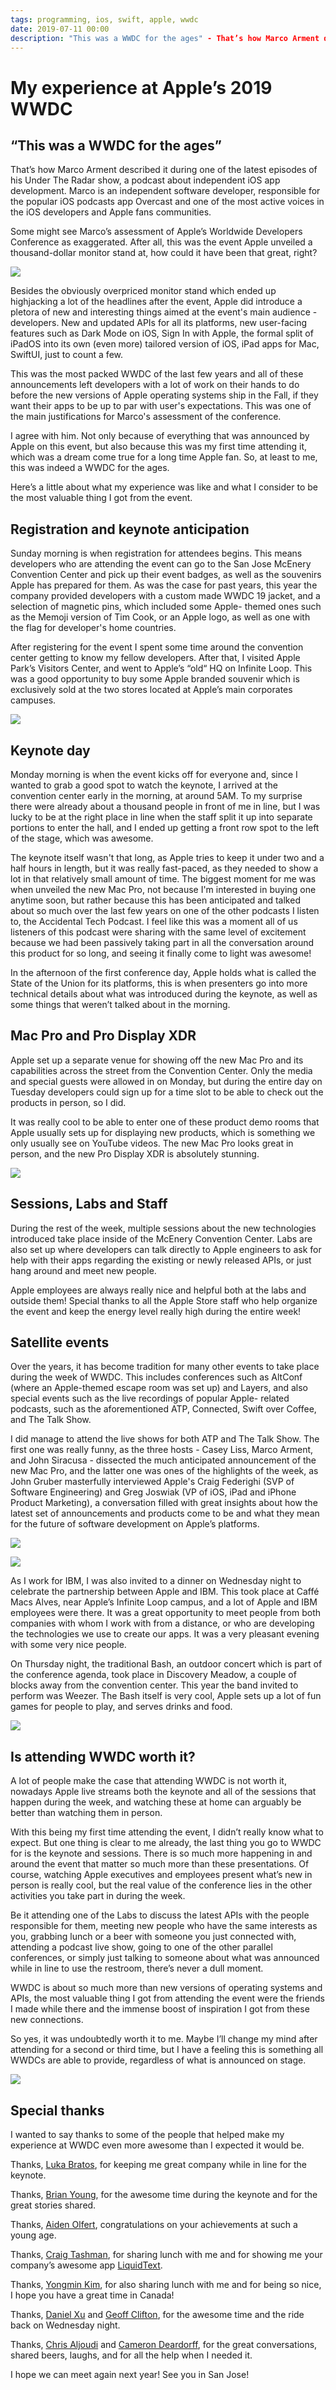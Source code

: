 ```yaml
---
tags: programming, ios, swift, apple, wwdc
date: 2019-07-11 00:00
description: "This was a WWDC for the ages" - That’s how Marco Arment described it during one of the latest episodes of his Under The Radar show, a podcast about independent iOS app development. Marco is an independent software developer, responsible for the popular iOS podcasts app Overcast and one of the most active voices in the iOS developers and Apple fans communities.
---
```


# My experience at Apple’s 2019 WWDC

## “This was a WWDC for the ages”

That’s how Marco Arment described it during one of the latest episodes of his Under The Radar show, a podcast about independent iOS app development. Marco is an independent software developer, responsible for the popular iOS podcasts app Overcast and one of the most active voices in the iOS developers and Apple fans communities.

Some might see Marco’s assessment of Apple’s Worldwide Developers Conference as exaggerated. After all, this was the event Apple unveiled a thousand-dollar monitor stand at, how could it have been that great, right?

![](/images/20190711-pro-display-xdr-stand.jpg)

Besides the obviously overpriced monitor stand which ended up highjacking a lot of the headlines after the event, Apple did introduce a pletora of new and interesting things aimed at the event's main audience - developers. New and updated APIs for all its platforms, new user-facing features such as Dark Mode on iOS, Sign In with Apple, the formal split of iPadOS into its own (even more) tailored version of iOS, iPad apps for Mac, SwiftUI, just to count a few.

This was the most packed WWDC of the last few years and all of these announcements left developers with a lot of work on their hands to do before the new versions of Apple operating systems ship in the Fall, if they want their apps to be up to par with user's expectations. This was one of the main justifications for Marco's assessment of the conference.

I agree with him. Not only because of everything that was announced by Apple on this event, but also because this was my first time attending it, which was a dream come true for a long time Apple fan. So, at least to me, this was indeed a WWDC for the ages.

Here’s a little about what my experience was like and what I consider to be the most valuable thing I got from the event.

## Registration and keynote anticipation

Sunday morning is when registration for attendees begins. This means developers who are attending the event can go to the San Jose McEnery Convention Center and pick up their event badges, as well as the souvenirs Apple has prepared for them. As was the case for past years, this year the company provided developers with a custom made WWDC 19 jacket, and a selection of magnetic pins, which included some Apple- themed ones such as the Memoji version of Tim Cook, or an Apple logo, as well as one with the flag for developer's home countries.

After registering for the event I spent some time around the convention center getting to know my fellow developers. After that, I visited Apple Park’s Visitors Center, and went to Apple’s “old“ HQ on Infinite Loop. This was a good opportunity to buy some Apple branded souvenir which is exclusively sold at the two stores located at Apple’s main corporates campuses.

![](/images/20190711-convention-center.jpg)

## Keynote day

Monday morning is when the event kicks off for everyone and, since I wanted to grab a good spot to watch the keynote, I arrived at the convention center early in the morning, at around 5AM. To my surprise there were already about a thousand people in front of me in line, but I was lucky to be at the right place in line when the staff split it up into separate portions to enter the hall, and I ended up getting a front row spot to the left of the stage, which was awesome.

The keynote itself wasn't that long, as Apple tries to keep it under two and a half hours in length, but it was really fast-paced, as they needed to show a lot in that relatively small amount of time. The biggest moment for me was when unveiled the new Mac Pro, not because I'm interested in buying one anytime soon, but rather because this has been anticipated and talked about so much over the last few years on one of the other podcasts I listen to, the Accidental Tech Podcast. I feel like this was a moment all of us listeners of this podcast were sharing with the same level of excitement because we had been passively taking part in all the conversation around this product for so long, and seeing it finally come to light was awesome!

In the afternoon of the first conference day, Apple holds what is called the State of the Union for its platforms, this is when presenters go into more technical details about what was introduced during the keynote, as well as some things that weren’t talked about in the morning.

## Mac Pro and Pro Display XDR

Apple set up a separate venue for showing off the new Mac Pro and its capabilities across the street from the Convention Center. Only the media and special guests were allowed in on Monday, but during the entire day on Tuesday developers could sign up for a time slot to be able to check out the products in person, so I did.

It was really cool to be able to enter one of these product demo rooms that Apple usually sets up for displaying new products, which is something we only usually see on YouTube videos. The new Mac Pro looks great in person, and the new Pro Display XDR is absolutely stunning.

![](/images/20190711-mac-pro.jpg)

## Sessions, Labs and Staff

During the rest of the week, multiple sessions about the new technologies introduced take place inside of the McEnery Convention Center. Labs are also set up where developers can talk directly to Apple
engineers to ask for help with their apps regarding the existing or newly released APIs, or just hang around and meet new people.

Apple employees are always really nice and helpful both at the labs and outside them! Special thanks to all the Apple Store staff who help organize the event and keep the energy level really high during the entire week!

## Satellite events

Over the years, it has become tradition for many other events to take place during the week of WWDC. This includes conferences such as AltConf (where an Apple-themed escape room was set up) and Layers, and also special events such as the live recordings of popular Apple- related podcasts, such as the aforementioned ATP, Connected, Swift over Coffee, and The Talk Show.

I did manage to attend the live shows for both ATP and The Talk Show. The first one was really funny, as the three hosts - Casey Liss, Marco Arment, and John Siracusa - dissected the much anticipated announcement of the new Mac Pro, and the latter one was ones of the highlights of the week, as John Gruber masterfully interviewed Apple's Craig Federighi (SVP of Software Engineering) and Greg Joswiak (VP of iOS, iPad and iPhone Product Marketing), a conversation filled with great insights about how the latest set of announcements and products come to be and what they mean for the future of software development on Apple’s platforms.

![](/images/20190711-atp-live.jpg)

![](/images/20190711-daring-fireball.jpg)

As I work for IBM, I was also invited to a dinner on Wednesday night to celebrate the partnership between Apple and IBM. This took place at Caffé Macs Alves, near Apple’s Infinite Loop campus, and a lot of Apple and IBM employees were there. It was a great opportunity to meet people from both companies with whom I work with from a distance, or who are developing the technologies we use to create our apps. It was a very pleasant evening with some very nice people.

On Thursday night, the traditional Bash, an outdoor concert which is part of the conference agenda, took place in Discovery Meadow, a couple of blocks away from the convention center. This year the band invited to perform was Weezer. The Bash itself is very cool, Apple sets up a lot of fun games for people to play, and serves drinks and food.

![](/images/20190711-bash.jpg)

## Is attending WWDC worth it?

A lot of people make the case that attending WWDC is not worth it, nowadays Apple live streams both the keynote and all of the sessions that happen during the week, and watching these at home can arguably be better than watching them in person.

With this being my first time attending the event, I didn’t really know what to expect. But one thing is clear to me already, the last thing you go to WWDC for is the keynote and sessions. There is so much more happening in and around the event that matter so much more than these presentations. Of course, watching Apple executives and employees present what’s new in person is really cool, but the real value of the conference lies in the other activities you take part in during the week.

Be it attending one of the Labs to discuss the latest APIs with the people responsible for them, meeting new people who have the same interests as you, grabbing lunch or a beer with someone you just connected with, attending a podcast live show, going to one of the other parallel conferences, or simply just talking to someone about what was announced while in line to use the restroom, there’s never a dull moment.

WWDC is about so much more than new versions of operating systems and APIs, the most valuable thing I got from attending the event were the friends I made while there and the immense boost of inspiration I got from these new connections.

So yes, it was undoubtedly worth it to me. Maybe I’ll change my mind after attending for a second or third time, but I have a feeling this is something all WWDCs are able to provide, regardless of what is announced on stage.

![](/images/20190711-rusty-bridge-view.jpg)

## Special thanks

I wanted to say thanks to some of the people that helped make my experience at WWDC even more awesome than I expected it would be.

Thanks, [Luka Bratos](https://twitter.com/lukabratos), for keeping me great company while in line for the keynote.

Thanks, [Brian Young](https://twitter.com/BrianCYoung), for the awesome time during the keynote and for the great stories shared.

Thanks, [Aiden Olfert](https://www.linkedin.com/in/aiden-olfert-b97b10186), congratulations on your achievements at such a young age.

Thanks, [Craig Tashman](https://twitter.com/CraigTashman), for sharing lunch with me and for showing me your company’s awesome app [LiquidText](https://twitter.com/LiquidTextCorp).

Thanks, [Yongmin Kim](https://www.linkedin.com/in/ymkim0design), for also sharing lunch with me and for being so nice, I hope you have a great time in Canada!

Thanks, [Daniel Xu](https://www.linkedin.com/in/danielsxu) and [Geoff Clifton](https://www.linkedin.com/in/geoffclifton), for the awesome time and the ride back on Wednesday night.

Thanks, [Chris Aljoudi](https://twitter.com/ChrisAljoudi) and [Cameron Deardorff](https://twitter.com/camdeardorff), for the great conversations, shared beers, laughs, and for all the help when I needed it.

I hope we can meet again next year! See you in San Jose!
